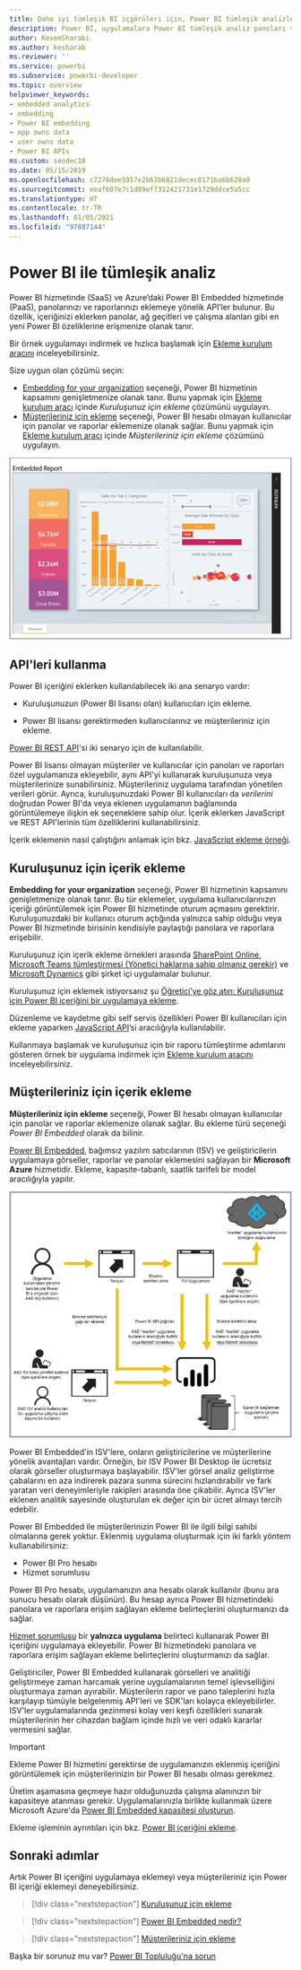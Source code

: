 ```yaml
---
title: Daha iyi tümleşik BI içgörüleri için, Power BI tümleşik analizleriyle tümleşik analizler
description: Power BI, uygulamalara Power BI tümleşik analiz panoları ve raporları eklemek için API'ler sunar. Power BI tümleşik analiz kullanarak daha iyi tümleşik BI içgörüleri elde edin.
author: KesemSharabi
ms.author: kesharab
ms.reviewer: ''
ms.service: powerbi
ms.subservice: powerbi-developer
ms.topic: overview
helpviewer_keywords:
- embedded analytics
- embedding
- Power BI embedding
- app owns data
- user owns data
- Power BI APIs
ms.custom: seodec18
ms.date: 05/15/2019
ms.openlocfilehash: c7278dee5957e2b63b6821decec0171ba6b628a0
ms.sourcegitcommit: eeaf607e7c1d89ef7312421731e1729ddce5a5cc
ms.translationtype: HT
ms.contentlocale: tr-TR
ms.lasthandoff: 01/05/2021
ms.locfileid: "97887144"
---
```

# <a name="embedded-analytics-with-power-bi"></a>Power BI ile tümleşik analiz

Power BI hizmetinde (SaaS) ve Azure’daki Power BI Embedded hizmetinde (PaaS), panolarınızı ve raporlarınızı eklemeye yönelik API’ler bulunur. Bu özellik, içeriğinizi eklerken panolar, ağ geçitleri ve çalışma alanları gibi en yeni Power BI özeliklerine erişmenize olanak tanır.

Bir örnek uygulamayı indirmek ve hızlıca başlamak için [Ekleme kurulum aracını](https://aka.ms/embedsetup) inceleyebilirsiniz.

Size uygun olan çözümü seçin:

* [Embedding for your organization](embedding.md#embedding-for-your-organization) seçeneği, Power BI hizmetinin kapsamını genişletmenize olanak tanır. Bunu yapmak için [Ekleme kurulum aracı](https://app.powerbi.com/embedsetup) içinde *Kuruluşunuz için ekleme* çözümünü uygulayın.
* [Müşterileriniz için ekleme](embedding.md#embedding-for-your-customers) seçeneği, Power BI hesabı olmayan kullanıcılar için panolar ve raporlar eklemenize olanak sağlar. Bunu yapmak için [Ekleme kurulum aracı](https://app.powerbi.com/embedsetup) içinde *Müşterileriniz için ekleme* çözümünü uygulayın.

![PBIE örneği](media/embedding/what-can-you-do-02.png)

## <a name="use-apis"></a>API'leri kullanma

Power BI içeriğini eklerken kullanılabilecek iki ana senaryo vardır:
- Kuruluşunuzun (Power BI lisansı olan) kullanıcıları için ekleme. 
 
- Power BI lisansı gerektirmeden kullanıcılarınız ve müşterileriniz için ekleme. 

[Power BI REST API](/rest/api/power-bi/)'si iki senaryo için de kullanılabilir.

Power BI lisansı olmayan müşteriler ve kullanıcılar için panoları ve raporları özel uygulamanıza ekleyebilir, aynı API'yi kullanarak kuruluşunuza veya müşterilerinize sunabilirsiniz. Müşterileriniz uygulama tarafından yönetilen verileri görür. Ayrıca, kuruluşunuzdaki Power BI kullanıcıları da *verilerini* doğrudan Power BI'da veya eklenen uygulamanın bağlamında görüntülemeye ilişkin ek seçeneklere sahip olur. İçerik eklerken JavaScript ve REST API'lerinin tüm özelliklerini kullanabilirsiniz.

İçerik eklemenin nasıl çalıştığını anlamak için bkz. [JavaScript ekleme örneği](https://microsoft.github.io/PowerBI-JavaScript/demo/).

## <a name="embedding-for-your-organization"></a>Kuruluşunuz için içerik ekleme

**Embedding for your organization** seçeneği, Power BI hizmetinin kapsamını genişletmenize olanak tanır. Bu tür eklemeler, uygulama kullanıcılarınızın içeriği görüntülemek için Power BI hizmetinde oturum açmasını gerektirir. Kuruluşunuzdaki bir kullanıcı oturum açtığında yalnızca sahip olduğu veya Power BI hizmetinde birisinin kendisiyle paylaştığı panolara ve raporlara erişebilir.

Kuruluşunuz için içerik ekleme örnekleri arasında [SharePoint Online](https://powerbi.microsoft.com/blog/integrate-power-bi-reports-in-sharepoint-online/), [Microsoft Teams tümleştirmesi (Yönetici haklarına sahip olmanız gerekir)](https://powerbi.microsoft.com/blog/power-bi-teams-up-with-microsoft-teams/) ve [Microsoft Dynamics](/dynamics365/customer-engagement/basics/add-edit-power-bi-visualizations-dashboard) gibi şirket içi uygulamalar bulunur.

Kuruluşunuz için eklemek istiyorsanız şu [Öğretici’ye göz atın: Kuruluşunuz için Power BI içeriğini bir uygulamaya ekleme](embed-sample-for-your-organization.md).

Düzenleme ve kaydetme gibi self servis özellikleri Power BI kullanıcıları için ekleme yaparken [JavaScript API](https://github.com/Microsoft/PowerBI-JavaScript)’si aracılığıyla kullanılabilir.

Kullanmaya başlamak ve kuruluşunuz için bir raporu tümleştirme adımlarını gösteren örnek bir uygulama indirmek için [Ekleme kurulum aracını](https://app.powerbi.com/embedsetup) inceleyebilirsiniz.

## <a name="embedding-for-your-customers"></a>Müşterileriniz için içerik ekleme

**Müşterileriniz için ekleme** seçeneği, Power BI hesabı olmayan kullanıcılar için panolar ve raporlar eklemenize olanak sağlar. Bu ekleme türü seçeneği *Power BI Embedded* olarak da bilinir.

[Power BI Embedded](azure-pbie-what-is-power-bi-embedded.md), bağımsız yazılım satıcılarının (ISV) ve geliştiricilerin uygulamaya görseller, raporlar ve panolar eklemesini sağlayan bir **Microsoft Azure** hizmetidir. Ekleme, kapasite-tabanlı, saatlik tarifeli bir model aracılığıyla yapılır.

![Müşterileriniz için içerik ekleme akışı](media/embedding/powerbi-embed-flow.png)

Power BI Embedded'in ISV'lere, onların geliştiricilerine ve müşterilerine yönelik avantajları vardır. Örneğin, bir ISV Power BI Desktop ile ücretsiz olarak görseller oluşturmaya başlayabilir. ISV'ler görsel analiz geliştirme çabalarını en aza indirerek pazara sunma sürecini hızlandırabilir ve fark yaratan veri deneyimleriyle rakipleri arasında öne çıkabilir. Ayrıca ISV'ler eklenen analitik sayesinde oluşturulan ek değer için bir ücret almayı tercih edebilir.

Power BI Embedded ile müşterilerinizin Power BI ile ilgili bilgi sahibi olmalarına gerek yoktur. Eklenmiş uygulama oluşturmak için iki farklı yöntem kullanabilirsiniz:
- Power BI Pro hesabı 
- Hizmet sorumlusu 

Power BI Pro hesabı, uygulamanızın ana hesabı olarak kullanılır (bunu ara sunucu hesabı olarak düşünün). Bu hesap ayrıca Power BI hizmetindeki panolara ve raporlara erişim sağlayan ekleme belirteçlerini oluşturmanızı da sağlar.

[Hizmet sorumlusu](embed-service-principal.md) bir **yalnızca uygulama** belirteci kullanarak Power BI içeriğini uygulamaya ekleyebilir. Power BI hizmetindeki panolara ve raporlara erişim sağlayan ekleme belirteçlerini oluşturmanızı da sağlar.

Geliştiriciler, Power BI Embedded kullanarak görselleri ve analitiği geliştirmeye zaman harcamak yerine uygulamalarının temel işlevselliğini oluşturmaya zaman ayırabilir. Müşterilerin rapor ve pano taleplerini hızla karşılayıp tümüyle belgelenmiş API'leri ve SDK'ları kolayca ekleyebilirler. ISV'ler uygulamalarında gezinmesi kolay veri keşfi özellikleri sunarak müşterilerinin her cihazdan bağlam içinde hızlı ve veri odaklı kararlar vermesini sağlar.

> [!IMPORTANT]
> Ekleme Power BI hizmetini gerektirse de uygulamanızın eklenmiş içeriğini görüntülemek için müşterilerinizin bir Power BI hesabı olması gerekmez.

Üretim aşamasına geçmeye hazır olduğunuzda çalışma alanınızın bir kapasiteye atanması gerekir. Uygulamalarınızla birlikte kullanmak üzere Microsoft Azure'da [Power BI Embedded kapasitesi oluşturun](azure-pbie-create-capacity.md).

Ekleme işleminin ayrıntıları için bkz. [Power BI içeriğini ekleme](embed-sample-for-customers.md).

## <a name="next-steps"></a>Sonraki adımlar

Artık Power BI içeriğini uygulamaya eklemeyi veya müşterileriniz için Power BI içeriği eklemeyi deneyebilirsiniz.

> [!div class="nextstepaction"]
> [Kuruluşunuz için ekleme](embed-sample-for-your-organization.md)

> [!div class="nextstepaction"]
> [Power BI Embedded nedir?](azure-pbie-what-is-power-bi-embedded.md)

> [!div class="nextstepaction"]
>[Müşterileriniz için ekleme](embed-sample-for-customers.md)

Başka bir sorunuz mu var? [Power BI Topluluğu'na sorun](https://community.powerbi.com/)